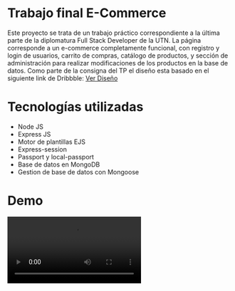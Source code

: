 # Trabajo final E-Commerce

Este proyecto se trata de un trabajo práctico correspondiente a la última parte de la diplomatura Full Stack Developer de la UTN. La página corresponde a un e-commerce completamente funcional, con registro y login de usuarios, carrito de compras, catálogo de productos, y sección de administración para realizar modificaciones de los productos en la base de datos. Como parte de la consigna del TP el diseño esta basado en el siguiente link de Dribbble: <a href="https://dribbble.com/shots/20743352-Fashion-E-commerce-Landing-Page">Ver Diseño</a>

# Tecnologías utilizadas

* Node JS
* Express JS
* Motor de plantillas EJS
* Express-session
* Passport y local-passport
* Base de datos en MongoDB
* Gestion de base de datos con Mongoose

# Demo

<video controls="" autoplay="" name="media"><source src="https://dms.licdn.com/playlist/vid/D4D05AQE40yCxYgTRUw/mp4-720p-30fp-crf28/0/1690418235109?e=1692640800&amp;v=beta&amp;t=-e_S3EIAOsua9-7V7pgA13otiBwN7YyW0fH0gSut1EM" type="video/mp4"></video>
